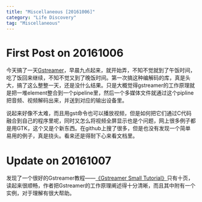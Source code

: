```yaml
---
title: "Miscellaneous [20161006]"
category: "Life Discovery"
tag: "Miscellaneous"
---
```


# First Post on 20161006 #

今天搞了一天[Gstreamer](https://gstreamer.freedesktop.org/)，早晨九点起来，就开始弄，不知不觉就到了午饭时间，吃了饭回来继续，不知不觉又到了晚饭时间。第一次搞这种编解码的库，真是头大，搞了这么整整一天，还是没什么结果。只是大概觉得gstreamer的工作原理就是把一堆element整合到一个pipeline里，然后一个多媒体文件就通过这个pipline把音频、视频解码出来，并送到对应的输出设备里。

说起来好像不太难，而且用gst命令也可以播放视频，但是如何把它们通过C代码融合到自己的程序里呢，同时又怎么将视频全屏显示也是个问题，网上很多例子都是用GTK，这个又是个新东西。在github上搜了很多，但是也没有发现一个简单易用的例子，真是挠头。看来还是得耐下心来看文档里。

# Update on 20161007 #

发现了一个很好的Gstreamer教程——[《Gstreamer Small Tutorial》](https://arashafiei.files.wordpress.com/2012/12/gst-doc.pdf)只有十页，读起来很顺畅，作者把Gstreamer的工作原理阐述得十分清晰，而且其中附有一个实例，对于理解有很大帮助。